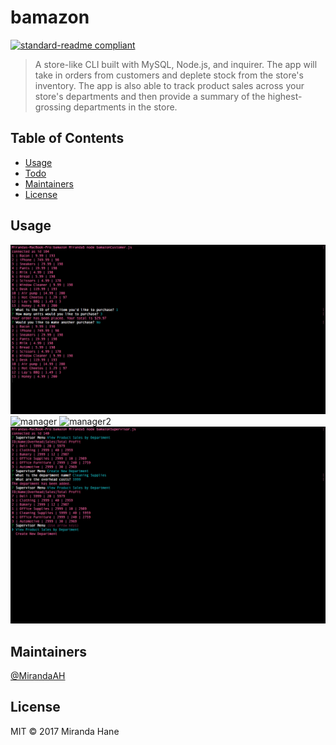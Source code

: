 # bamazon
[![standard-readme compliant](https://img.shields.io/badge/standard--readme-OK-green.svg?style=flat-square)](https://github.com/RichardLitt/standard-readme)

> A store-like CLI built with MySQL, Node.js, and inquirer. The app will take in orders from customers and deplete stock from the store&#39;s inventory. The app is also able to track product sales across your store&#39;s departments and then provide a summary of the highest-grossing departments in the store.

## Table of Contents

- [Usage](#usage)
- [Todo](#todo)
- [Maintainers](#maintainers)
- [License](#license)


## Usage
![customer](images/Customer.png)
![manager](images/Manager.png)
![manager2](images/Manager)
![supervisor](images/Supervisor.png)

## Maintainers

[@MirandaAH](https://github.com/MirandaAH)


## License

MIT © 2017 Miranda Hane
